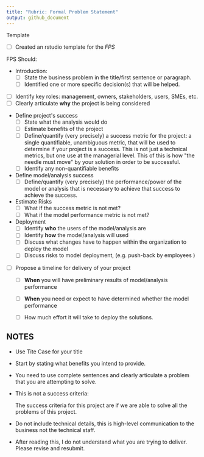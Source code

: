 ```yaml
---
title: "Rubric: Formal Problem Statement"
output: github_document
---
```


Template
 - [ ] Created an rstudio template for the *FPS*
 
FPS Should:

 - Introduction: 
   - [ ] State the business problem in the title/first sentence or paragraph.
   - [ ] Identified one or more specific decision(s) that will be helped. 
   
 - [ ] Identify key roles: management, owners, stakeholders, users, SMEs, etc.
 - [ ] Clearly articulate **why** the project is being considered

 - Define project's success
   - [ ] State what the analysis would do
   - [ ] Estimate benefits of the project 
   - [ ] Define/quantify (very precisely) a success metric for the project: a single quantifiable, unambiguous 
     metric, that will be used to determine if your project is a success. This is
     not just a technical metrics, but one use at the managerial level. This of
     this is how "the needle must move" by your solution in order to be successful.
   - [ ] Identify any non-quantifiable benefits 
     
 - Define model/analysis success 
   - [ ] Define/quantify (very precisely) the performance/power of the model or analysis that 
     is necessary to achieve that success to achieve the success.

 - Estimate Risks
   - [ ] What if the success metric is not met?
   - [ ] What if the model performance metric is not met?

 - Deployment
   - [ ] Identify **who** the users of the model/analysis are 
   - [ ] Identify **how** the model/analysis will used 
   - [ ] Discuss what changes have to happen within the organization to deploy the model
   - [ ] Discuss risks to model deployment, (e.g. push-back by employees )

 - [ ] Propose a timeline for delivery of your project
   - [ ] **When** you will have preliminary results of model/analysis performance
   - [ ] **When** you need or expect to have determined whether the model performance 
   - [ ] How much effort it will take to deploy the solutions.


## NOTES

 - Use Tite Case for your title
 
 - Start by stating what benefits you intend to provide.
 
 - You need to use complete sentences and clearly articulate a problem that you 
   are attempting to solve.
   
 - This is not a success criteria: 
   
    The success criteria for this project are if we are able to solve all the 
    problems of this project.
   
- Do not include technical details, this is high-level communication to the 
  business not the technical staff.
  
- After reading this, I do not understand what you are trying to deliver. 
  Please revise and resubmit.